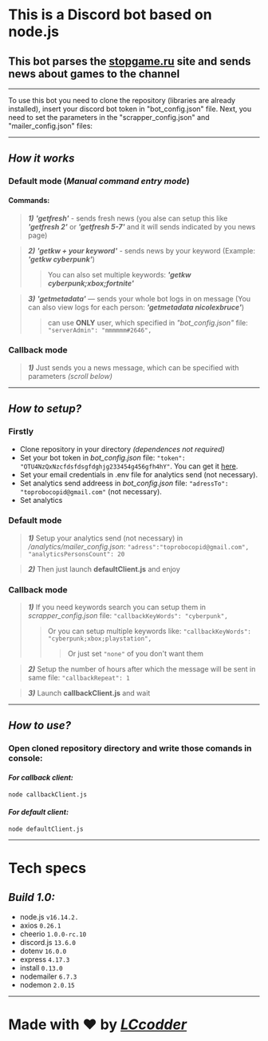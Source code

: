 # **This is a Discord bot based on node.js**

## This bot parses the [stopgame.ru](https://stopgame.ru/) site and sends news about games to the channel
___


To use this bot you need to clone the repository (libraries are already installed), insert your discord bot token in "bot_config.json" file. Next, you need to set the parameters in the "scrapper_config.json" and "mailer_config.json" files:


___
## *How it works*
### Default mode (*Manual command entry mode*)
####  Commands: 
>***1)*** ***'getfresh'*** - sends fresh news (you alse can setup this like ***'getfresh 2'*** or ***'getfresh 5-7'*** and it will sends indicated by you news page)

>***2)*** ***'getkw + your keyword'*** - sends news by your keyword (Example: ***'getkw cyberpunk'***)
>>  You can also set multiple keywords: ***'getkw cyberpunk;xbox;fortnite'***

>***3)*** ***'getmetadata'*** — sends your whole bot logs in on message (You can also view logs for each person: ***'getmetadata nicolexbruce'***) 
>> can use **ONLY** user, which specified in
*"bot_config.json"* file: `"serverAdmin": "mmmmmm#2646",`

### Callback mode
>***1)*** Just sends you a news message, which can be specified with parameters *(scroll below)*
___

## *How to setup?*
### Firstly
+ Clone repository in your directory *(dependences not required)*
+ Set your bot token in *bot_config.json* file: `"token": "OTU4NzQxNzcfdsfdsgfdghjg233454g456gfh4hY"`. You can get it [here](https://discord.com/developers/applications).
+ Set your email credentials in .env file for analytics send (not necessary).
+ Set analytics send addreess in *bot_config.json* file: `"adressTo": "toprobocopid@gmail.com"` (not necessary).
+ Set analytics


### Default mode

> ***1)*** Setup your analytics send (not necessary) in */analytics/mailer_config.json*: `"adress":"toprobocopid@gmail.com",
"analyticsPersonsCount": 20`

> ***2)*** Then just launch **defaultClient.js** and enjoy 
### Callback mode


>***1)*** If you need keywords search you can setup them in *scrapper_config.json* file: `"callbackKeyWords": "cyberpunk",`
>> Or you can setup multiple keywords like: `"callbackKeyWords": "cyberpunk;xbox;playstation",`
>>> Or just set `"none"` of you don't want them

>***2)*** Setup the number of hours after which the message will be sent in same file: `"callbackRepeat": 1`

>***3)*** Launch **callbackClient.js** and wait 

___
## *How to use?*
### Open cloned repository directory and write those comands in console:

#### *For callback client:*
```
node callbackClient.js
```
#### *For default client:*
```
node defaultClient.js
```

___
# Tech specs
## *Build 1.0:*
+ node.js `v16.14.2.`
+ axios `0.26.1`
+ cheerio `1.0.0-rc.10`
+ discord.js `13.6.0`
+ dotenv `16.0.0`
+ express `4.17.3`
+ install `0.13.0`
+ nodemailer `6.7.3` 
+ nodemon `2.0.15`
 
___
# Made with :heart: by [*LCcodder*](https://github.com/LCcodder)
